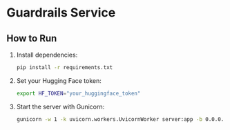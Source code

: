 # Guardrails Service

## How to Run

1. Install dependencies:
	```bash
	pip install -r requirements.txt
	```

2. Set your Hugging Face token:
	```bash
	export HF_TOKEN="your_huggingface_token"
	```

3. Start the server with Gunicorn:
	```bash
	gunicorn -w 1 -k uvicorn.workers.UvicornWorker server:app -b 0.0.0.0:8000
	```
